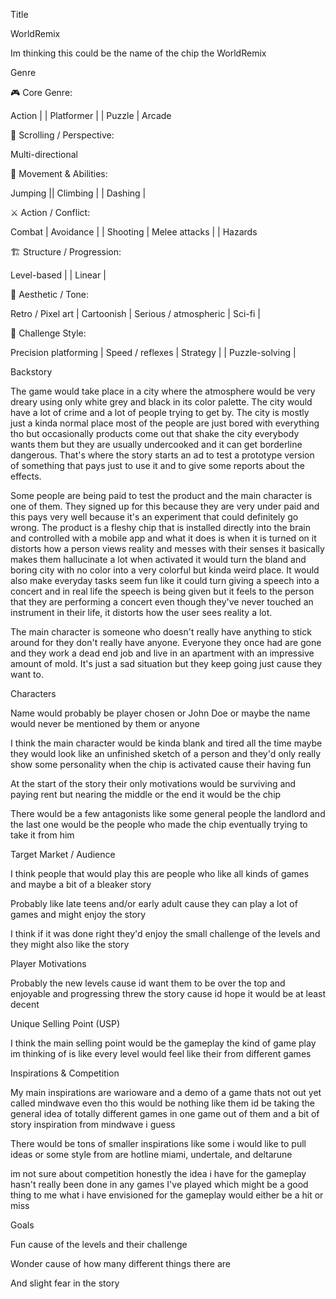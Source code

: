 Title 

WorldRemix 

Im thinking this could be the name of the chip the WorldRemix 

Genre

🎮 Core Genre:

Action | | Platformer | | Puzzle | Arcade

📜 Scrolling / Perspective:

Multi-directional

🧗 Movement & Abilities:

Jumping || Climbing | | Dashing | 

⚔️ Action / Conflict:

Combat | Avoidance | | Shooting | Melee attacks | | Hazards

🏗 Structure / Progression:

Level-based | | Linear | 

🎨 Aesthetic / Tone:

Retro / Pixel art | Cartoonish | Serious / atmospheric | Sci-fi |

🧩 Challenge Style:

Precision platforming | Speed / reflexes | Strategy | | Puzzle-solving |


Backstory

The game would take place in a city where the atmosphere would be very dreary using only white grey and black in its color palette. The city would have a lot of crime and a lot of people trying to get by. The city is mostly just a kinda normal place most of the people are just bored with everything tho but occasionally products come out that shake the city everybody wants them but they are usually undercooked and it can get borderline dangerous. That's where the story starts an ad to test a prototype version of something that pays just to use it and to give some reports about the effects.

Some people are being paid to test the product and the main character is one of them. They signed up for this because they are very under paid and this pays very well because it's an experiment that could definitely go wrong. The product is a fleshy chip that is installed directly into the brain and controlled with a mobile app and what it does is when it is turned on it distorts how a person views reality and messes with their senses it basically makes them hallucinate a lot when activated it would turn the bland and boring city with no color into a very colorful but kinda weird place. It would also make everyday tasks seem fun like it could turn giving a speech into a concert and in real life the speech is being given but it feels to the person that they are performing a concert even though they've never touched an instrument in their life, it distorts how the user sees reality a lot.

The main character is someone who doesn't really have anything to stick around for they don't really have anyone. Everyone they once had are gone and they work a dead end job and live in an apartment with an impressive amount of mold. It's just a sad situation but they keep going just cause they want to.

Characters

Name would probably be player chosen or John Doe or maybe the name would never be mentioned by them or anyone 

I think the main character would be kinda blank and tired all the time maybe they would look like an unfinished sketch of a person and they'd only really show some personality when the chip is activated cause their having fun 

At the start of the story their only motivations would be surviving and paying rent but nearing the middle or the end it would be the chip 

There would be a few antagonists like some general people the landlord and the last one would be the people who made the chip eventually trying to take it from him

Target Market / Audience

I think people that would play this are people who like all kinds of games and maybe a bit of a bleaker story 

Probably like late teens and/or early adult cause they can play a lot of games and might enjoy the story

I think if it was done right they'd enjoy the small challenge of the levels and they might also like the story

 Player Motivations

Probably the new levels cause id want them to be over the top and enjoyable and progressing threw the story cause id hope it would be at least decent

Unique Selling Point (USP)

I think the main selling point would be the gameplay the kind of game play im thinking of is like every level would feel like their from different games 

Inspirations & Competition

My main inspirations are warioware and a demo of a game thats not out yet called mindwave even tho this would be nothing like them id be taking the general idea of totally different games in one game out of them and a bit of story inspiration from mindwave i guess

There would be tons of smaller inspirations like some i would like to pull ideas or some style from are hotline miami, undertale, and deltarune

im not sure about competition honestly the idea i have for the gameplay hasn't really been done in any games I've played which might be a good thing to me what i have envisioned for the gameplay would either be a hit or miss 

Goals

Fun cause of the levels and their challenge 

Wonder cause of how many different things there are 

And slight fear in the story

